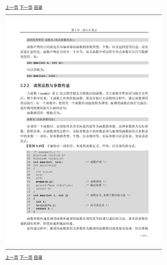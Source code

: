 [上一页](089.md) [下一页](091.md) [目录](../README.md)

***

![090](../images/090.png)

***

[上一页](089.md) [下一页](091.md) [目录](../README.md)
